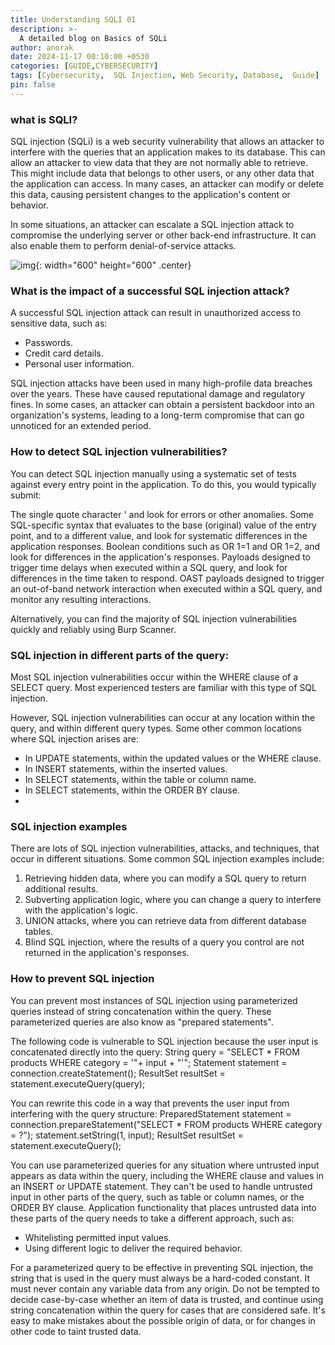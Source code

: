 ```yaml
---
title: Understanding SQLI 01
description: >-
  A detailed blog on Basics of SQLi
author: anorak
date: 2024-11-17 00:10:00 +0530
categories: [GUIDE,CYBERSECURITY]
tags: [Cybersecurity,  SQL Injection, Web Security, Database,  Guide]
pin: false
---
```


### what is SQLI?


SQL injection (SQLi) is a web security vulnerability that allows an attacker to interfere with the queries that an application makes to its database. This can allow an attacker to view data that they are not normally able to retrieve. This might include data that belongs to other users, or any other data that the application can access. In many cases, an attacker can modify or delete this data, causing persistent changes to the application's content or behavior.

In some situations, an attacker can escalate a SQL injection attack to compromise the underlying server or other back-end infrastructure. It can also enable them to perform denial-of-service attacks.

![img](/assets/img/202411/sqli.svg){: width="600" height="600" .center}

### What is the impact of a successful SQL injection attack?
 A successful SQL injection attack can result in unauthorized access to sensitive data, such as:

  -  Passwords.
  -  Credit card details.
  -  Personal user information.

SQL injection attacks have been used in many high-profile data breaches over the years. These have caused reputational damage and regulatory fines. In some cases, an attacker can obtain a persistent backdoor into an organization's systems, leading to a long-term compromise that can go unnoticed for an extended period. 

### How to detect SQL injection vulnerabilities?
 You can detect SQL injection manually using a systematic set of tests against every entry point in the application. To do this, you would typically submit:

   The single quote character ' and look for errors or other anomalies.
   Some SQL-specific syntax that evaluates to the base (original) value of the entry point, and to a different value, and look for systematic differences in the application responses.
   Boolean conditions such as OR 1=1 and OR 1=2, and look for differences in the application's responses.
   Payloads designed to trigger time delays when executed within a SQL query, and look for differences in the time taken to respond.
   OAST payloads designed to trigger an out-of-band network interaction when executed within a SQL query, and monitor any resulting interactions.

Alternatively, you can find the majority of SQL injection vulnerabilities quickly and reliably using Burp Scanner. 

### SQL injection in different parts of the query:

Most SQL injection vulnerabilities occur within the WHERE clause of a SELECT query. Most experienced testers are familiar with this type of SQL injection.

However, SQL injection vulnerabilities can occur at any location within the query, and within different query types. Some other common locations where SQL injection arises are:

-   In UPDATE statements, within the updated values or the WHERE clause.
 - In INSERT statements, within the inserted values.
 - In SELECT statements, within the table or column name.
 - In SELECT statements, within the ORDER BY clause.
 - 
### SQL injection examples

There are lots of SQL injection vulnerabilities, attacks, and techniques, that occur in different situations. Some common SQL injection examples include:

1.    Retrieving hidden data, where you can modify a SQL query to return additional results.
2.    Subverting application logic, where you can change a query to interfere with the application's logic.
3.    UNION attacks, where you can retrieve data from different database tables.
4.    Blind SQL injection, where the results of a query you control are not returned in the application's responses.

### How to prevent SQL injection

You can prevent most instances of SQL injection using parameterized queries instead of string concatenation within the query. These parameterized queries are also know as "prepared statements".

The following code is vulnerable to SQL injection because the user input is concatenated directly into the query:
String query = "SELECT * FROM products WHERE category = '"+ input + "'";
Statement statement = connection.createStatement();
ResultSet resultSet = statement.executeQuery(query);

You can rewrite this code in a way that prevents the user input from interfering with the query structure:
PreparedStatement statement = connection.prepareStatement("SELECT * FROM products WHERE category = ?");
statement.setString(1, input);
ResultSet resultSet = statement.executeQuery();

You can use parameterized queries for any situation where untrusted input appears as data within the query, including the WHERE clause and values in an INSERT or UPDATE statement. They can't be used to handle untrusted input in other parts of the query, such as table or column names, or the ORDER BY clause. Application functionality that places untrusted data into these parts of the query needs to take a different approach, such as:

-    Whitelisting permitted input values.
 -   Using different logic to deliver the required behavior.

For a parameterized query to be effective in preventing SQL injection, the string that is used in the query must always be a hard-coded constant. It must never contain any variable data from any origin. Do not be tempted to decide case-by-case whether an item of data is trusted, and continue using string concatenation within the query for cases that are considered safe. It's easy to make mistakes about the possible origin of data, or for changes in other code to taint trusted data. 


